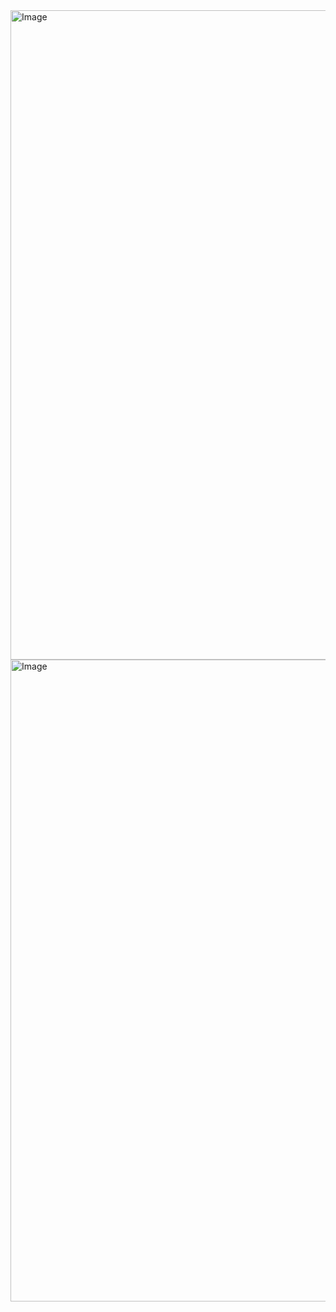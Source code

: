 <img width="1911" height="1039" alt="Image" src="https://github.com/user-attachments/assets/7d9a72e8-9c09-4a71-bc77-28fff4307d17" />
<img width="1904" height="1027" alt="Image" src="https://github.com/user-attachments/assets/ac7ea02e-8b22-4787-a8ec-83961b13792a" />
